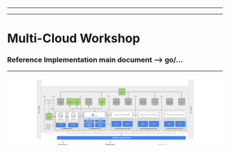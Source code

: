 ******************************************************************
******************************************************************
#   Multi-Cloud Workshop  
### Reference Implementation main document --> go/...
******************************************************************

![Workshop Screenshot](images/multi-cloud-workshop.png?raw=true "Workshop Diagram")


